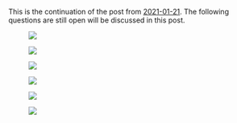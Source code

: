 
This is the continuation of the post from <a href="https://dstoppacher.github.io/A-testrun-on-merger-trees/">2021-01-21</a>. The following questions are still open will be discussed in this post.


<figure>
  <img src="{{ site.baseurl }}/plots/2021-02-22_Cholla-256_n_particles_shared1.png">
  <figcaption>
  </figcaption>
</figure>

<figure>
  <img src="{{ site.baseurl }}/plots/2021-02-22_Cholla-256_mhalo1_frac.png">
  <figcaption>
  </figcaption>
</figure>

<figure>
  <img src="{{ site.baseurl }}/plots/2021-02-22_Cholla-256_mhalo1_gr.png">
  <figcaption>
  </figcaption>
</figure>

<figure>
  <img src="{{ site.baseurl }}/plots/2021-02-22_Cholla-256_rvir1_gr.png">
  <figcaption>
  </figcaption>
</figure>

<figure>
  <img src="{{ site.baseurl }}/plots/2021-02-22_Cholla-256_500_halos_all_SN.png">
  <figcaption>
  </figcaption>
</figure>

<figure>
  <img src="{{ site.baseurl }}/plots/2021-02-22_Cholla-256_treeID3.png">
  <figcaption>
  </figcaption>
</figure>
